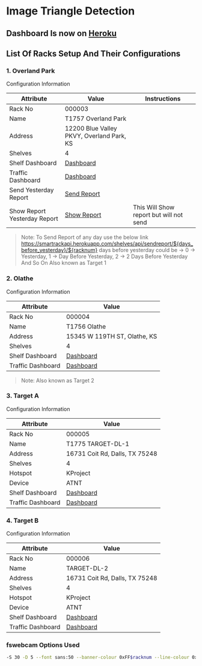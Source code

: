 # Image Triangle Detection

## Dashboard Is now on [Heroku](https://smartrackapi.herokuapp.com/)

## List Of Racks Setup And Their Configurations

### 1. Overland Park
Configuration Information

| Attribute | Value | Instructions |
| --------- | -------- | ---------- |
| Rack No   | 000003 | |
| Name      | T1757 Overland Park | |
| Address   | 12200 Blue Valley PKVY, Overland Park, KS | |
| Shelves   | 4 | |
| Shelf Dashboard | [Dashboard](https://smartrackapi.herokuapp.com/shelves/000003) | |
| Traffic Dashboard | [Dashboard](https://smartrackapi.herokuapp.com/traffic/000003) | |
| Send Yesterday Report | [Send Report](https://smartrackapi.herokuapp.com/shelves/api/sendreport/pre/yesterday/000003) | |
| Show Report Yesterday Report | [Show Report](https://smartrackapi.herokuapp.com/shelves/api/showreport/pre/yesterday/000003) | This Will Show report but will not send |
> Note:
To Send Report of any day use the below link
 https://smartrackapi.herokuapp.com/shelves/api/sendreport/${days_before_yesterday}/${racknum}
  days before yesterday could be -> 0 -> Yesterday, 1 -> Day Before Yesterday, 2 -> 2 Days Before Yesterday And So On
Also known as Target 1

### 2. Olathe
Configuration Information

| Attribute | Value |
| --------- | -------- |
| Rack No   | 000004 |
| Name      | T1756 Olathe |
| Address   | 15345 W 119TH ST, Olathe, KS |
| Shelves   | 4 |
| Shelf Dashboard | [Dashboard](https://smartrackapi.herokuapp.com/shelves/000004) |
| Traffic Dashboard | [Dashboard](https://smartrackapi.herokuapp.com/traffic/000004) |
> Note:
Also known as Target 2

### 3. Target A
Configuration Information

| Attribute | Value |
| --------- | -------- |
| Rack No   | 000005 |
| Name      | T1775 TARGET-DL-1 |
| Address   | 16731 Coit Rd, Dalls, TX 75248 |
| Shelves   | 4 |
| Hotspot   | KProject |
| Device    |   ATNT   |
| Shelf Dashboard | [Dashboard](https://smartrackapi.herokuapp.com/shelves/000005) |
| Traffic Dashboard | [Dashboard](https://smartrackapi.herokuapp.com/traffic/000005) |

### 4. Target B
Configuration Information

| Attribute | Value |
| --------- | -------- |
| Rack No   | 000006 |
| Name      | TARGET-DL-2 |
| Address   | 16731 Coit Rd, Dalls, TX 75248 |
| Shelves   | 4 |
| Hotspot   | KProject |
| Device    |   ATNT   |
| Shelf Dashboard | [Dashboard](https://smartrackapi.herokuapp.com/shelves/000006) |
| Traffic Dashboard | [Dashboard](https://smartrackapi.herokuapp.com/traffic/000006) |

### fswebcam Options Used
```sh
-S 30 -D 5 --font sans:50 --banner-colour 0xFF$racknum --line-colour 0xFF000000 -r 1920x1080 --jpeg 65
```